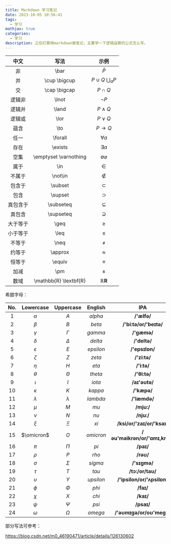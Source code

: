 ```yaml
---
title: Markdown 学习笔记
date: 2023-10-05 10:56:41
tags:
  - 学习
mathjax: true
categories:
  - 学习
description: 之后打算用markdown做笔记，主要学一下逻辑运算的公式怎么写。
---
```




|  中文  |          写法           |               示例                |
|:----:|:---------------------:|:-------------------------------:|
|  非   |         \bar          |            $\bar P$             |
|  并   |     \cup \bigcup      | $P \cup Q$    $\bigcup _{a}  P$ |
|  交   |     \cap \bigcap      |           $P \cap Q$            |
| 逻辑非  |         \lnot         |            $\lnot P$            |
| 逻辑并  |         \land         |           $P \land Q$           |
| 逻辑或  |         \lor          |           $P \lor Q$            |
|  蕴含  |          \to          |            $P \to Q$            |
|  任一  |        \forall        |           $\forall a$           |
|  存在  |        \exists        |           $\exists a$           |
|  空集  | \emptyset \varnothing |    $\emptyset  \varnothing$     |
|  属于  |          \in          |              $\in$              |
| 不属于  |        \not\in        |            $\not\in$            |
| 包含于  |        \subset        |            $\subset$            |
|  包含  |        \supset        |            $\supset$            |
| 真包含于 |       \subseteq       |           $\subseteq$           |
| 真包含  |       \supseteq       |           $\supseteq$           |
| 大于等于 |         \geq          |             $\geq$              |
| 小于等于 |         \leq          |             $\leq$              |
| 不等于  |         \neq          |             $\neq$              |
| 约等于  |        \approx        |            $\approx$            |
| 恒等于  |        \equiv         |            $\equiv$             |
|  加减  |          \pm          |              $\pm$              |
|  数域  | \mathbb{R} \textbf{R} |     $\mathbb{R} \textbf{R}$     |

希腊字母：

| No.  | Lowercase  | Uppercase  |  English  |              IPA              |
| :--: | :--------: | :--------: | :-------: | :---------------------------: |
| $1$  |  $\alpha$  |    $A$     |  $alpha$  |          **/'ælfə/**          |
| $2$  |  $\beta$   |    $B$     |  $beta$   |    **/'bi:tə/or/'beɪtə/**     |
| $3$  |  $\gamma$  |  $\Gamma$  |  $gamma$  |          **/'gæmə/**          |
| $4$  |  $\delta$  |  $\Delta$  |  $delta$  |         **/'deltə/**          |
| $5$  | $\epsilon$ |    $E$     | $epsilon$ |        **/'epsɪlɒn/**         |
| $6$  |  $\zeta$   |    $Z$     |  $zeta$   |         **/'zi:tə/**          |
| $7$  |   $\eta$   |    $H$     |   $eta$   |          **/'i:tə/**          |
| $8$  |  $\theta$  |  $\Theta$  |  $theta$  |         **/'θi:tə/**          |
| $9$  |  $\iota$   |    $I$     |  $iota$   |         **/aɪ'əʊtə/**         |
| $10$ |  $\kappa$  |    $K$     |  $kappa$  |          **/'kæpə/**          |
| $11$ | $\lambda$  | $\lambda$  | $lambda$  |         **/'læmdə/**          |
| $12$ |   $\mu$    |    $M$     |   $mu$    |          **/mju:/**           |
| $13$ |   $\nu$    |    $N$     |   $nu$    |          **/nju:/**           |
| $14$ |   $\xi$    |   $\Xi$    |   $xi$    |  **/ksi/or/'zaɪ/or/'ksaɪ/**   |
| $15$ | $\omicron$ |    $O$     | $omicron$ | **/əu'maikrən/or/'ɑmɪ,krɑn/** |
| $16$ |   $\pi$    |   $\Pi$    |   $pi$    |           **/paɪ/**           |
| $17$ |   $\rho$   |    $P$     |   $rho$   |           **/rəʊ/**           |
| $18$ |  $\sigma$  |  $\Sigma$  |  $sigma$  |         **/'sɪɡmə/**          |
| $19$ |   $\tau$   |    $T$     |   $tau$   |       **/tɔ:/or/taʊ/**        |
| $20$ | $\upsilon$ | $\Upsilon$ | $upsilon$ |  **/'ipsilon/or/'ʌpsilɒn/**   |
| $21$ |   $\phi$   |   $\Phi$   |   $phi$   |           **/faɪ/**           |
| $22$ |   $\chi$   |    $X$     |   $chi$   |           **/kaɪ/**           |
| $23$ |   $\psi$   |   $\Psi$   |   $psi$   |          **/psaɪ/**           |
| $24$ |  $\omega$  |  $\Omega$  |  $omega$  |   **/'əʊmɪɡə/or/oʊ'meɡə/**    |

部分写法可参考：

https://blog.csdn.net/m0_46190471/article/details/126130602